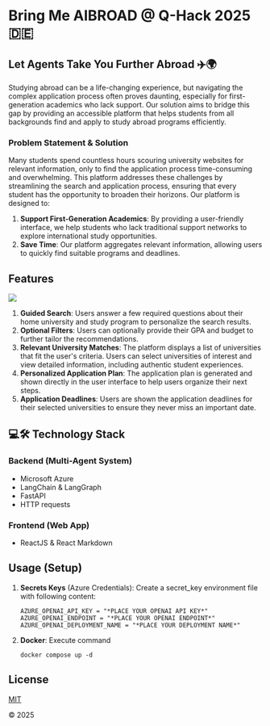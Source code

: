 # Bring Me **AI**BROAD @ Q-Hack 2025 🇩🇪 

## Let Agents Take You Further Abroad ✈️🌍 
Studying abroad can be a life-changing experience, but navigating the complex application process often proves daunting, especially for first-generation academics who lack support. Our solution aims to bridge this gap by providing an accessible platform that helps students from all backgrounds find and apply to study abroad programs efficiently.

### Problem Statement & Solution
Many students spend countless hours scouring university websites for relevant information, only to find the application process time-consuming and overwhelming. This platform addresses these challenges by streamlining the search and application process, ensuring that every student has the opportunity to broaden their horizons. Our platform is designed to:
1. **Support First-Generation Academics**: By providing a user-friendly interface, we help students who lack traditional support networks to explore international study opportunities.
2. **Save Time**: Our platform aggregates relevant information, allowing users to quickly find suitable programs and deadlines.

## Features
![](./assets/Bring_me_Aibroad_preview.gif) 

1. **Guided Search**:
Users answer a few required questions about their home university and study program to personalize the search results.
2. **Optional Filters**:
Users can optionally provide their GPA and budget to further tailor the recommendations.
3. **Relevant University Matches**:
The platform displays a list of universities that fit the user's criteria. Users can select universities of interest and view detailed information, including authentic student experiences.
4. **Personalized Application Plan**:
The application plan is generated and shown directly in the user interface to help users organize their next steps.
5. **Application Deadlines**:
Users are shown the application deadlines for their selected universities to ensure they never miss an important date.

## 💻🛠️ Technology Stack
### Backend (Multi-Agent System)
- Microsoft Azure
- LangChain & LangGraph
- FastAPI
- HTTP requests
### Frontend (Web App)
- ReactJS & React Markdown

## Usage (Setup)   
1. **Secrets Keys** (Azure Credentials):
   Create a secret_key environment file with following content:
   ```
   AZURE_OPENAI_API_KEY = "*PLACE YOUR OPENAI API KEY*"
   AZURE_OPENAI_ENDPOINT = "*PLACE YOUR OPENAI ENDPOINT*"
   AZURE_OPENAI_DEPLOYMENT_NAME = "*PLACE YOUR DEPLOYMENT NAME*"
   ```
2. **Docker**:
   Execute command
   ```
   docker compose up -d
   ```

## License
[MIT](https://choosealicense.com/licenses/mit/)

© 2025
